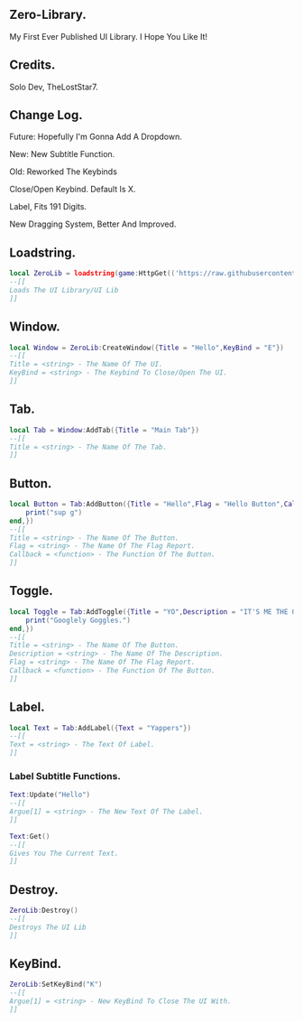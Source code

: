 ## Zero-Library.

My First Ever Published UI Library. I Hope You Like It!

## Credits.

Solo Dev, TheLostStar7.

## Change Log.

Future:
Hopefully I'm Gonna Add A Dropdown.

New:
New Subtitle Function.

Old:
Reworked The Keybinds

Close/Open Keybind. Default Is X.

Label, Fits 191 Digits.

New Dragging System, Better And Improved.

## Loadstring.
```lua
local ZeroLib = loadstring(game:HttpGet(('https://raw.githubusercontent.com/TheLostStar7/Zero-Library/refs/heads/main/ZeroLib')))()
--[[
Loads The UI Library/UI Lib
]]
```

## Window.
```lua
local Window = ZeroLib:CreateWindow({Title = "Hello",KeyBind = "E"})
--[[
Title = <string> - The Name Of The UI.
KeyBind = <string> - The Keybind To Close/Open The UI.
]]
```

## Tab.
```lua
local Tab = Window:AddTab({Title = "Main Tab"})
--[[
Title = <string> - The Name Of The Tab.
]]
```

## Button.
```lua
local Button = Tab:AddButton({Title = "Hello",Flag = "Hello Button",Callback = function()
    print("sup g")
end,})
--[[
Title = <string> - The Name Of The Button.
Flag = <string> - The Name Of The Flag Report.
Callback = <function> - The Function Of The Button.
]]
```

## Toggle.
```lua
local Toggle = Tab:AddToggle({Title = "YO",Description = "IT'S ME THE ONE AND ONLY TOGGLE",Flag = "Hello Button",Callback = function()
    print("Googlely Goggles.")
end,})
--[[
Title = <string> - The Name Of The Button.
Description = <string> - The Name Of The Description.
Flag = <string> - The Name Of The Flag Report.
Callback = <function> - The Function Of The Button.
]]
```

## Label.
```lua
local Text = Tab:AddLabel({Text = "Yappers"})
--[[
Text = <string> - The Text Of Label.
]]
```
### Label Subtitle Functions.
```lua
Text:Update("Hello")
--[[
Argue[1] = <string> - The New Text Of The Label.
]]
```
```lua
Text:Get()
--[[
Gives You The Current Text.
]]
```

## Destroy.
```lua
ZeroLib:Destroy()
--[[
Destroys The UI Lib
]]
```

## KeyBind.
```lua
ZeroLib:SetKeyBind("K")
--[[
Argue[1] = <string> - New KeyBind To Close The UI With.
]]
```

